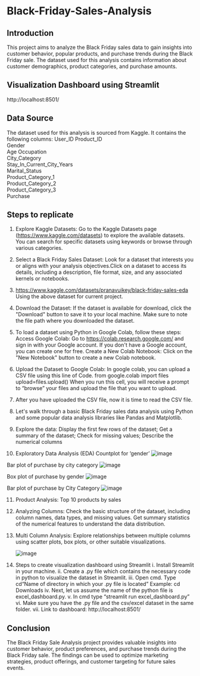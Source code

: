 # Black-Friday-Sales-Analysis

## Introduction
This project aims to analyze the Black Friday sales data to gain insights into customer behavior, popular products, and purchase trends during the Black Friday sale. The dataset used for this analysis contains information about customer demographics, product categories, and purchase amounts.

## Visualization Dashboard using Streamlit
http://localhost:8501/

## Data Source
The dataset used for this analysis is sourced from Kaggle. It contains the following columns:
User_ID	
Product_ID	
Gender	
Age	
Occupation	
City_Category	
Stay_In_Current_City_Years	
Marital_Status	
Product_Category_1	
Product_Category_2	
Product_Category_3	
Purchase


## Steps to replicate
1.	Explore Kaggle Datasets:
Go to the Kaggle Datasets page (https://www.kaggle.com/datasets) to explore the available datasets. You can search for specific datasets using keywords or browse through various categories.

2.	Select a Black Friday Sales Dataset:
Look for a dataset that interests you or aligns with your analysis objectives.Click on a dataset to access its details, including a description, file format, size, and any associated kernels or notebooks.
3.	 https://www.kaggle.com/datasets/pranavuikey/black-friday-sales-eda
Using the above dataset for current project.

4.	Download the Dataset:
If the dataset is available for download, click the "Download" button to save it to your local machine. Make sure to note the file path where you downloaded the dataset.

5.	To load a dataset using Python in Google Colab, follow these steps:
Access Google Colab:
Go to https://colab.research.google.com/ and sign in with your Google account.
If you don't have a Google account, you can create one for free.
Create a New Colab Notebook:
Click on the "New Notebook" button to create a new Colab notebook.

6.	Upload the Dataset to Google Colab:
In google colab, you can upload a CSV file using this line of Code.
from google.colab import files
upload=files.upload()
When you run this cell, you will receive a prompt to “browse” your files and upload the file that you want to upload.

7.	After you have uploaded the CSV file, now it is time to read the CSV file. 

8.	Let's walk through a basic Black Friday sales data analysis using Python and some popular data analysis libraries like Pandas and Matplotlib. 
9.	Explore the data: Display the first few rows of the dataset; Get a summary of the dataset; Check for missing values; Describe the numerical columns

10.	Exploratory Data Analysis (EDA)
Countplot for ‘gender’
![image](https://github.com/ahanadasg/Black-Friday-Sales-Analysis/assets/113302918/c3c20d31-fe80-478f-b930-0300492fce03)


Bar plot of purchase by city category
![image](https://github.com/ahanadasg/Black-Friday-Sales-Analysis/assets/113302918/26bb2f45-4f40-4a96-8ea7-2f074ec3cff0)


Box plot of purchase by gender
![image](https://github.com/ahanadasg/Black-Friday-Sales-Analysis/assets/113302918/8bd621aa-c849-4925-a91a-31b4c517fbca)

Bar plot of purchase by City Category
![image](https://github.com/ahanadasg/Black-Friday-Sales-Analysis/assets/113302918/a8f3389e-daa4-4b4e-ae69-da561ba89220)

11.	Product Analysis: Top 10 products by sales
  
12. Analyzing Columns: Check the basic structure of the dataset, including column names, data types, and missing values. Get summary statistics of the numerical features to understand the data distribution.

    
13.	Multi Column Analysis: Explore relationships between multiple columns using scatter plots, box plots, or other suitable visualizations.

    ![image](https://github.com/ahanadasg/Black-Friday-Sales-Analysis/assets/113302918/5f42ba4f-13ed-41e9-9244-bb1aa96552ff)

14. Steps to create visualization dashboard using Streamlit
i.	Install Streamlit in your machine.
ii.	Create a .py file which contains the necessary code in python to visualize the dataset in Streamlit.
iii.	Open cmd. Type cd<space>“Name of directory in which your .py file is located”
Example: cd Downloads
iv.	Next, let us assume the name of the python file is excel_dashboard.py.
v.	In cmd type “streamlit run excel_dashboard.py”
vi.	Make sure you have the .py file and the csv/excel dataset in the same folder.
vii.	Link to dashboard: http://localhost:8501/


## Conclusion
The Black Friday Sale Analysis project provides valuable insights into customer behavior, product preferences, and purchase trends during the Black Friday sale. The findings can be used to optimize marketing strategies, product offerings, and customer targeting for future sales events.


 




